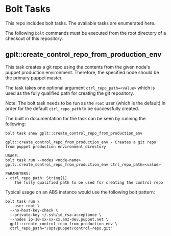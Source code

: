 # Bolt Tasks

This repo includes bolt tasks.  The available tasks are enumerated here.

The following `bolt` commands must be executed from the root directory of a
checkout of this repository.

## gplt::create_control_repo_from_production_env

This task creates a git repo using the contents from the given node's
puppet production environment.  Therefore, the specified node should be
the primary puppet master.

The task takes one optional argument `ctrl_repo_path=<value>` which is used
as the fully qualified path for creating the git repository.

Note: The bolt task needs to be run as the `root` user (which is the default)
in order for the default `ctrl_repo_path` to be successfully created.

The built in documentation for the task can be seen by running the following:
```
bolt task show gplt::create_control_repo_from_production_env

gplt::create_control_repo_from_production_env - Creates a git repo from puppet production environment directory

USAGE:
bolt task run --nodes <node-name> gplt::create_control_repo_from_production_env ctrl_repo_path=<value>

PARAMETERS:
- ctrl_repo_path: String[1]
    The fully qualified path to be used for creating the control repo
```

Typical usage on an ABS instance would use the following bolt pattern:
```
bolt task run \
  --user root \
  --no-host-key-check \
  --private-key ~/.ssh/id_rsa-acceptance \
  --nodes ip-10-xx-xx-xx.amz-dev.puppet.net \
  gplt::create_control_repo_from_production_env \
  ctrl_repo_path="/opt/puppet/control-repo.git"
```
